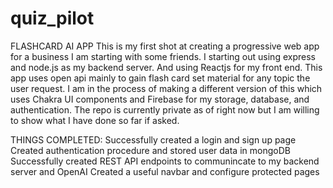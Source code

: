 # quiz_pilot
FLASHCARD AI APP
This is my first shot at creating a progressive web app for a business I am starting with some friends. I starting out using express and node.js as my backend server. And using Reactjs for my front end. This app uses open api mainly to gain flash card set material for any topic the user request. I am in the process of making a different version of this which uses Chakra UI components and Firebase for my storage, database, and authentication. The repo is currently private as of right now but I am willing to show what I have done so far if asked. 


THINGS COMPLETED:
Successfully created a login and sign up page
Created authentication procedure and stored user data in mongoDB
Successfully created REST API endpoints to communincate to my backend server and OpenAI
Created a useful navbar and configure protected pages
